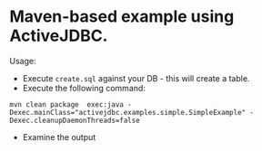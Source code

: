 # Maven-based example using ActiveJDBC.
Usage:

*  Execute `create.sql` against your DB - this will create a table. 
*  Execute the following command: 

```
mvn clean package  exec:java -Dexec.mainClass="activejdbc.examples.simple.SimpleExample" -Dexec.cleanupDaemonThreads=false
```

* Examine the output



